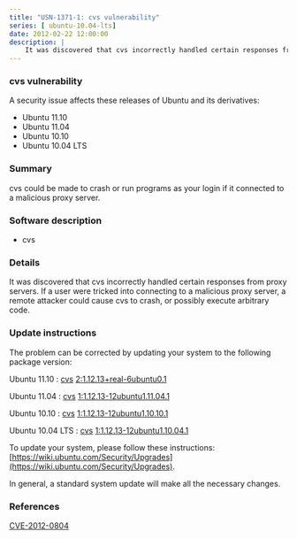 ```yaml
---
title: "USN-1371-1: cvs vulnerability"
series: [ ubuntu-10.04-lts]
date: 2012-02-22 12:00:00
description: |
    It was discovered that cvs incorrectly handled certain responses from proxy servers. If a user were tricked into connecting to a malicious proxy server, a remote attacker could cause cvs to crash, or possibly execute arbitrary code. 
--- 
```

 
 


### cvs vulnerability

A security issue affects these releases of Ubuntu and its derivatives:

* Ubuntu 11.10
* Ubuntu 11.04
* Ubuntu 10.10
* Ubuntu 10.04 LTS

### Summary

cvs could be made to crash or run programs as your login if it connected to a malicious proxy server.

### Software description

* cvs 

### Details

It was discovered that cvs incorrectly handled certain responses from proxy servers. If a user were tricked into connecting to a malicious proxy server, a remote attacker could cause cvs to crash, or possibly execute arbitrary code. 

### Update instructions

The problem can be corrected by updating your system to the following package version:

Ubuntu 11.10
 : [cvs](https://launchpad.net/ubuntu/+source/cvs) <span> [2:1.12.13+real-6ubuntu0.1](https://launchpad.net/ubuntu/+source/cvs/2:1.12.13+real-6ubuntu0.1) </span> 

Ubuntu 11.04
 : [cvs](https://launchpad.net/ubuntu/+source/cvs) <span> [1:1.12.13-12ubuntu1.11.04.1](https://launchpad.net/ubuntu/+source/cvs/1:1.12.13-12ubuntu1.11.04.1) </span> 

Ubuntu 10.10
 : [cvs](https://launchpad.net/ubuntu/+source/cvs) <span> [1:1.12.13-12ubuntu1.10.10.1](https://launchpad.net/ubuntu/+source/cvs/1:1.12.13-12ubuntu1.10.10.1) </span> 

Ubuntu 10.04 LTS
 : [cvs](https://launchpad.net/ubuntu/+source/cvs) <span> [1:1.12.13-12ubuntu1.10.04.1](https://launchpad.net/ubuntu/+source/cvs/1:1.12.13-12ubuntu1.10.04.1) </span> 

To update your system, please follow these instructions: [https://wiki.ubuntu.com/Security/Upgrades](https://wiki.ubuntu.com/Security/Upgrades).

In general, a standard system update will make all the necessary changes. 

### References

 
 [CVE-2012-0804](http://people.ubuntu.com/~ubuntu-security/cve/CVE-2012-0804)
 

